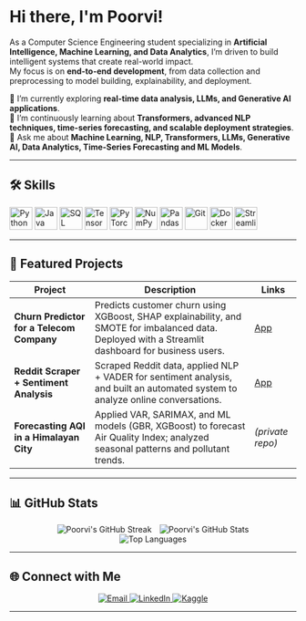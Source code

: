 # Hi there, I'm Poorvi!

As a Computer Science Engineering student specializing in **Artificial Intelligence, Machine Learning, and Data Analytics**, I’m driven to build intelligent systems that create real-world impact.  
My focus is on **end-to-end development**, from data collection and preprocessing to model building, explainability, and deployment.  

🔭 I’m currently exploring **real-time data analysis, LLMs, and Generative AI applications**.  
🌱 I’m continuously learning about **Transformers, advanced NLP techniques, time-series forecasting, and scalable deployment strategies**.  
💬 Ask me about **Machine Learning, NLP, Transformers, LLMs, Generative AI, Data Analytics, Time-Series Forecasting and ML Models**.  


---
## 🛠 Skills

<p align="left">
  <!-- Languages -->
  <img src="https://cdn.jsdelivr.net/gh/devicons/devicon/icons/python/python-original.svg" alt="Python" width="40" height="40"/>
  <img src="https://cdn.jsdelivr.net/gh/devicons/devicon/icons/java/java-original.svg" alt="Java" width="40" height="40"/>
  <img src="https://cdn.jsdelivr.net/gh/devicons/devicon/icons/mysql/mysql-original.svg" alt="SQL" width="40" height="40"/>

  <!-- AI/ML -->
  <img src="https://cdn.jsdelivr.net/gh/devicons/devicon/icons/tensorflow/tensorflow-original.svg" alt="TensorFlow" width="40" height="40"/>
  <img src="https://cdn.jsdelivr.net/gh/devicons/devicon/icons/pytorch/pytorch-original.svg" alt="PyTorch" width="40" height="40"/>
  <img src="https://cdn.jsdelivr.net/gh/devicons/devicon/icons/numpy/numpy-original.svg" alt="NumPy" width="40" height="40"/>
  <img src="https://cdn.jsdelivr.net/gh/devicons/devicon/icons/pandas/pandas-original.svg" alt="Pandas" width="40" height="40"/>

  <!-- Tools -->
  <img src="https://cdn.jsdelivr.net/gh/devicons/devicon/icons/git/git-original.svg" alt="Git" width="40" height="40"/>
  <img src="https://cdn.jsdelivr.net/gh/devicons/devicon/icons/docker/docker-original.svg" alt="Docker" width="40" height="40"/>
  <img src="https://cdn.jsdelivr.net/gh/devicons/devicon/icons/streamlit/streamlit-original.svg" alt="Streamlit" width="40" height="40"/>
</p>

---

## 🚀 Featured Projects  

| Project | Description | Links |
|---------|-------------|-------|
| **Churn Predictor for a Telecom Company** | Predicts customer churn using XGBoost, SHAP explainability, and SMOTE for imbalanced data. Deployed with a Streamlit dashboard for business users. | [App](https://teleco-churn-prediction-13.streamlit.app/) |
| **Reddit Scraper + Sentiment Analysis** | Scraped Reddit data, applied NLP + VADER for sentiment analysis, and built an automated system to analyze online conversations. | [App](https://reddit-sentiment-analyzer-13.streamlit.app/) |
| **Forecasting AQI in a Himalayan City** | Applied VAR, SARIMAX, and ML models (GBR, XGBoost) to forecast Air Quality Index; analyzed seasonal patterns and pollutant trends. | *(private repo)* |

---

## 📊 GitHub Stats  

<div align="center">
  <img src="https://streak-stats.demolab.com?user=Poorvinfi&theme=radical&hide_border=true" alt="Poorvi's GitHub Streak" style="display: inline-block; margin-right: 10px;"> <img src="https://github-readme-stats.vercel.app/api?username=Poorvinfi&show_icons=true&theme=radical&hide_rank=true&hide_title=true" alt="Poorvi's GitHub Stats" style="display: inline-block;">
  <br>
  <img src="https://github-readme-stats.vercel.app/api/top-langs/?username=Poorvinfi&layout=compact&theme=radical&hide_progress=true" alt="Top Languages">
</div>
 

  

---

## 🌐 Connect with Me

<p align="center">
  <a href="mailto:poorvisingh1309@gmail.com">
    <img src="https://img.shields.io/badge/Email-D14836?style=for-the-badge&logo=gmail&logoColor=white" alt="Email"/>
  </a>
  <a href="https://www.linkedin.com/in/poorvi-singh-708b07201/">
    <img src="https://img.shields.io/badge/LinkedIn-0077B5?style=for-the-badge&logo=linkedin&logoColor=white" alt="LinkedIn"/>
  </a>
  <a href="https://www.kaggle.com/poorvi13">
    <img src="https://img.shields.io/badge/Kaggle-20BEFF?style=for-the-badge&logo=kaggle&logoColor=white" alt="Kaggle"/>
  </a>
</p>


---
